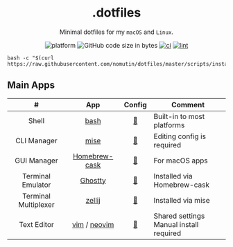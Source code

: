 <div align="center">

# .dotfiles

Minimal dotfiles for my `macOS` and `Linux`.

![platform](https://img.shields.io/badge/platform-macOS%20|%20Linux-blue)
![GitHub code size in bytes](https://img.shields.io/github/languages/code-size/nomutin/dotfiles)
[![ci](https://github.com/nomutin/dotfiles/actions/workflows/ci.yaml/badge.svg)](https://github.com/nomutin/dotfiles/actions/workflows/ci.yaml)
[![lint](https://github.com/nomutin/dotfiles/actions/workflows/lint.yaml/badge.svg)](https://github.com/nomutin/dotfiles/actions/workflows/lint.yaml)

</div>

```shell
bash -c "$(curl https://raw.githubusercontent.com/nomutin/dotfiles/master/scripts/install.sh)"
```

## Main Apps

| #                    | App                                                      | Config | Comment                                    | 
| :------------------: | :------------------------------------------------------: | :----: | ------------------------------------------ | 
| Shell                | [bash](https://www.gnu.org/software/bash/)               | [📂](./config/bashrc)                 | Built-in to most platforms                 | 
| CLI Manager          | [mise](https://mise.jdx.dev/)                            | [📂](./xdg_config/mise/config.toml)   | Editing config is required                 | 
| GUI Manager          | [Homebrew-cask](https://brew.sh)                         | [📂](./config/Brewfile)               | For macOS apps | 
| Terminal Emulator    | [Ghostty](https://ghostty.org)                           | [📂](./xdg_config/ghostty/config)     | Installed via Homebrew-cask                | 
| Terminal Multiplexer | [zellij](https://zellij.dev)                             | [📂](./xdg_config/zellij/config.kdl)  | Installed via mise                         | 
| Text Editor          | [vim](https://www.vim.org) / [neovim](https://neovim.io) | [📁](./config/vimrc)                  | Shared settings<br>Manual install required | 
